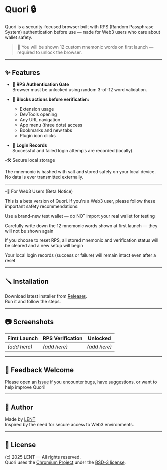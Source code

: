 # Quori 🔒

Quori is a security-focused browser built with RPS (Random Passphrase System) authentication before use — made for Web3 users who care about wallet safety.

> 🧠 You will be shown 12 custom mnemonic words on first launch — required to unlock the browser.

---

## ✨ Features

- 🔐 **RPS Authentication Gate**  
  Browser must be unlocked using random 3-of-12 word validation.
  
- 🛑 **Blocks actions before verification:**  
  - Extension usage  
  - DevTools opening  
  - Any URL navigation  
  - App menu (three dots) access  
  - Bookmarks and new tabs  
  - Plugin icon clicks  

- 📜 **Login Records**  
  Successful and failed login attempts are recorded (locally).

-🛠️ Secure local storage

  The mnemonic is hashed with salt and stored safely on your local device. No data is ever transmitted externally.

---
-🧪 For Web3 Users (Beta Notice)

  This is a beta version of Quori. If you're a Web3 user, please follow these important safety recommendations:

  Use a brand-new test wallet — do NOT import your real wallet for testing

  Carefully write down the 12 mnemonic words shown at first launch — they will not be shown again

  If you choose to reset RPS, all stored mnemonic and verification status will be cleared and a new setup will begin

  Your local login records (success or failure) will remain intact even after a reset


---

## 🪛 Installation

Download latest installer from [Releases](https://github.com/LENT4869/Quori/releases).  
Run it and follow the steps.

---

## 📷 Screenshots

| First Launch | RPS Verification | Unlocked |
| ------------ | ---------------- | -------- |
| *(add here)* | *(add here)*     | *(add here)* |

---

## 📣 Feedback Welcome

Please open an [Issue](https://github.com/LENT4869/Quori/issues) if you encounter bugs, have suggestions, or want to help improve Quori!

---

## 👤 Author

Made by [LENT](https://github.com/LENT4869)  
Inspired by the need for secure access to Web3 environments.

---

## 🪪 License

(c) 2025 LENT — All rights reserved.  
Quori uses the [Chromium Project](https://www.chromium.org/) under the [BSD-3 license](https://chromium.googlesource.com/chromium/src/+/main/LICENSE).
